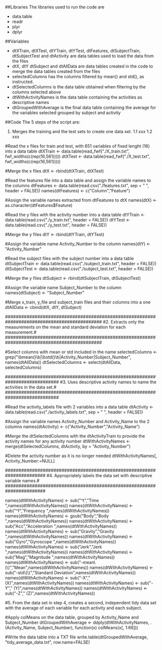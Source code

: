 ##Libraries
The libraries used to run the code are 
- data.table
- readr
- plyr
- dplyr

##Variables
- dtXTrain, dtXTest, dtYTrain, dtYTest,  dtFeatures, dtSubjectTrain, dtSubjectTest and dtActivity are data tables used to load the data from the files
- dtX, dtY dtSubject and dtAllData are data tables created in the code to merge the data tables created from the files
- selectedColumns has the columns filtered by mean() and std(), as instructed.
- dtSelectedColumns is the data table obtained when filtering by the columns selected above
- dtWithActivityNames is the data table containing the activities as descriptive names
- dtGroupedWithAverage is the final data table containing the average for the variables selected grouped by subject and activity

##Code
The 5 steps of the script are:

1. Merges the training and the test sets to create one data set.
    1.1 xxx
    1.2 xxx

#Read the x files for train and test, with 651 variables of fixed lenght (16) into a data table
dtXTrain <- data.table(read_fwf("./X_train.txt", fwf_widths(c(rep(16,561)))))
dtXTest <- data.table(read_fwf("./X_test.txt", fwf_widths(c(rep(16,561)))))

#Merge the x files
dtX <- rbind(dtXTrain, dtXTest) 
    
#Read the features file into a data table and assign the variable names to the columns
dtFeatures <- data.table(read.csv("./features.txt", sep = " ", header = FALSE))
names(dtFeatures) <- c("Column","Feature")

#Assign the variable names extracted from dtFeatures to dtX
names(dtX) <- as.character(dtFeatures$Feature)

#Read the y files with the activity number into a data table
dtYTrain <- data.table(read.csv("./y_train.txt", header = FALSE))
dtYTest <- data.table(read.csv("./y_test.txt", header = FALSE))

#Merge the y files
dtY <- rbind(dtYTrain, dtYTest) 

#Assign the variable name Activity_Number to the column
names(dtY) <- "Activity_Number"

#Read the subject files with the subject number into a data table
dtSubjectTrain <- data.table(read.csv("./subject_train.txt", header = FALSE))
dtSubjectTest <- data.table(read.csv("./subject_test.txt", header = FALSE))

#Merge the y files
dtSubject <- rbind(dtSubjectTrain, dtSubjectTest) 

#Assign the variable name Subject_Number to the column
names(dtSubject) <- "Subject_Number"

#Merge x_train, y_file and subject_train files and their columns into a one
dtAllData <- cbind(dtX, dtY, dtSubject)

############################################################################################
#2. Extracts only the measurements on the mean and standard deviation for each measurement.#
############################################################################################

#Select columns with mean or std included in the name
selectedColumns <- grep("\\bmean()\\b|\\bstd()\\b|Activity_Number|Subject_Number", names(dtAllData))
dtSelectedColumns <- select(dtAllData, selectedColumns)

############################################################################
#3. Uses descriptive activity names to name the activities in the data set.#
############################################################################

#Read the activity_labels file with 2 variables into a data table
dtActivity <- data.table(read.csv("./activity_labels.txt", sep = " ", header = FALSE))

#Assign the variable names Activity_Number and Activity_Name to the 2 columns
names(dtActivity) <- c("Activity_Number","Activity_Name")

#Merge the dtSelectedColumns with the dtActivityTrain to provide the activity names for any activity number
dtWithActivityNames <- merge(dtSelectedColumns, dtActivity, by = "Activity_Number")

#Delete the activity number as it is no longer needed
dtWithActivityNames[, Activity_Number:=NULL]

#######################################################################
#4. Appropriately labels the data set with descriptive variable names.#
#######################################################################

names(dtWithActivityNames) <- sub("^t","Time ",names(dtWithActivityNames))
names(dtWithActivityNames) <- sub("^f","Frequency ",names(dtWithActivityNames))
names(dtWithActivityNames) <- gsub("Body","Body ",names(dtWithActivityNames))
names(dtWithActivityNames) <- sub("Acc","Acceleration ",names(dtWithActivityNames))
names(dtWithActivityNames) <- sub("Gravity","Gravity ",names(dtWithActivityNames))
names(dtWithActivityNames) <- sub("Gyro","Gyroscope ",names(dtWithActivityNames))
names(dtWithActivityNames) <- sub("Jerk","Jerk ",names(dtWithActivityNames))
names(dtWithActivityNames) <- sub("Mag","Magnitude ",names(dtWithActivityNames))
names(dtWithActivityNames) <- sub("-mean\\(\\)","Mean",names(dtWithActivityNames))
names(dtWithActivityNames) <- sub("-std\\(\\)","Standard Deviation",names(dtWithActivityNames))
names(dtWithActivityNames) <- sub("-X"," (X)",names(dtWithActivityNames))
names(dtWithActivityNames) <- sub("-Y"," (Y)",names(dtWithActivityNames))
names(dtWithActivityNames) <- sub("-Z"," (Z)",names(dtWithActivityNames))

#5. From the data set in step 4, creates a second, independent tidy data set with the average of each variable for each activity and each subject.

#Apply colMeans on the data table, grouped by Activity_Name and Subject_Number
dtGroupedWithAverage <- ddply(dtWithActivityNames, .(Activity_Name, Subject_Number), function(x) colMeans(x[, 1:66]))

#Write the data table into a TXT file
write.table(dtGroupedWithAverage, "tidy_average_data.txt", row.name=FALSE)
